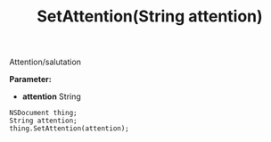 ﻿---
uid: crmscript_ref_NSDocument_SetAttention
title: SetAttention(String attention)
intellisense: NSDocument.SetAttention
keywords: NSDocument, GetAttention
so.topic: reference
---

Attention/salutation

**Parameter:** 
 - **attention** String

```crmscript
NSDocument thing;
String attention;
thing.SetAttention(attention);
```

